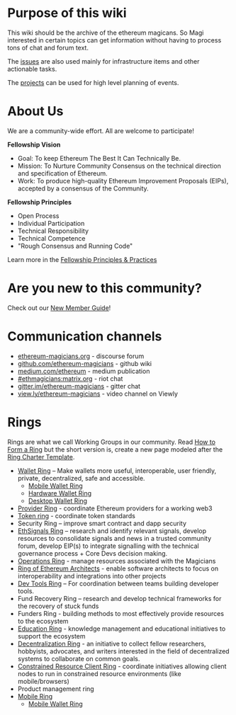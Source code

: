 # Purpose of this wiki

This wiki should be the archive of the ethereum magicans. So Magi interested in certain topics can get information without having to process tons of chat and forum text.

The [issues](https://github.com/ethereum-magicians/scrolls/issues) are also used mainly for infrastructure items and other actionable tasks.

The [projects](https://github.com/ethereum-magicians/scrolls/projects) can be used for high level planning of events.

# About Us

We are a community-wide effort. All are welcome to participate!

**Fellowship Vision**
- Goal: To keep Ethereum The Best It Can Technically Be.
- Mission: To Nurture Community Consensus on the technical direction and specification of Ethereum.
- Work: To produce high-quality Ethereum Improvement Proposals (EIPs), accepted by a consensus of the Community.

**Fellowship Principles**
- Open Process
- Individual Participation
- Technical Responsibility
- Technical Competence
- "Rough Consensus and Running Code"

Learn more in the [Fellowship Principles & Practices](https://github.com/ethereum-magicians/scrolls/wiki/Principles-of-the-Fellowship)

# Are you new to this community?

Check out our [New Member Guide](https://github.com/ethereum-magicians/scrolls/wiki/New-Member-Guide)!

# Communication channels

- [ethereum-magicians.org](https://ethereum-magicians.org) - discourse forum
- [github.com/ethereum-magicians](https://github.com/ethereum-magicians/scrolls/wiki) - github wiki
- [medium.com/ethereum](https://medium.com/ethereum-magicians) - medium publication 
- [#ethmagicians:matrix.org](https://matrix.to/#/!FgYueXPEIqdksnqTpz:matrix.org) - riot chat
- [gitter.im/ethereum-magicians](https://gitter.im/ethereum-magicians) - gitter chat
- [view.ly/ethereum-magicians](https://view.ly/c/2e49c34e9de9bfa2) - video channel on Viewly


# Rings

Rings are what we call Working Groups in our community. Read [How to Form a Ring](HOWTO-Form-A-Ring) but the short version is, create a new page modeled after the [Ring Charter Template](https://github.com/ethereum-magicians/scrolls/wiki/Ring-Charter-Template).

- [Wallet Ring](Wallet-Ring) – Make wallets more useful, interoperable, user friendly, private, decentralized, safe and accessible.
  - [Mobile Wallet Ring](Mobile-Wallet-Ring)
  - [Hardware Wallet Ring](Hardware-Wallet-Ring)
  - [Desktop Wallet Ring](Desktop-Wallet-Ring)
- [Provider Ring](Provider-Ring) - coordinate Ethereum providers for a working web3
- [Token ring](Token-Ring) - coordinate token standards
- Security Ring – improve smart contract and dapp security 
- [EthSignals Ring](EthSignals-Ring) – research and identify relevant signals, develop resources to consolidate signals and news in a trusted community forum, develop EIP(s) to integrate signalling with the technical governance process + Core Devs decision making.
- [Operations Ring](Operations-Ring) - manage resources associated with the Magicians
- [Ring of Ethereum Architects](Ring-of-Ethereum-Architects) - enable software architects to focus on interoperability and integrations into other projects
- [Dev Tools Ring](Dev-Tools-Ring) – For coordination between teams building developer tools.
- Fund Recovery Ring – research and develop technical frameworks for the recovery of stuck funds
- Funders Ring - building methods to most effectively provide resources to the ecosystem
- [Education Ring](https://github.com/ethereum-magicians/scrolls/wiki/Education-Ring) - knowledge management and educational initiatives to support the ecosystem 
- [Decentralization Ring](https://github.com/ethereum-magicians/scrolls/wiki/Decentralization-Ring) - an initiative to collect fellow researchers, hobbyists, advocates, and writers interested in the field of decentralized systems to collaborate on common goals.
- [Constrained Resource Client Ring](https://github.com/ethereum-magicians/scrolls/wiki/Constrained-Resource-Client-Ring) - coordinate initiatives allowing client nodes to run in constrained resource environments (like mobile/browsers)
- Product management ring
- [Mobile Ring](Mobile-Ring)
  - [Mobile Wallet Ring](Mobile-Wallet-Ring)